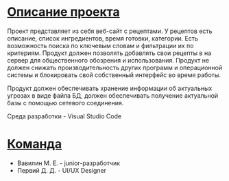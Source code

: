 # [Описание проекта](#ProjectDescription)
Проект представляет из себя веб-сайт с рецептами. У рецептов есть описание, список ингредиентов, время готовки, категории. Есть возможность поиска по ключевым словам и фильтрации их по критериям. Продукт должен позволять добавлять свои рецепты в на сервер для общественного обозрения и использования. Продукт не должен снижать производительность других программ и операционной системы и блокировать свой собственный интерфейс во время работы. 

Продукт должен обеспечивать хранение информации об актуальных угрозах в виде файла БД, должен обеспечивать получение актуальной базы с помощью сетевого соединения.

Среда разработки - Visual Studio Code

# [Команда](#Team)
* Вавилин М. Е. - junior-разработчик
* Первий Д. Д. - UI/UX Designer

